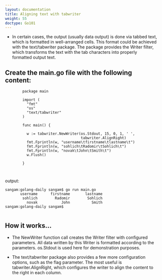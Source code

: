 ```yaml
---
layout: documentation
title: Aligning text with tabwriter
weight: 55
doctype: Go101
---
```



- In certain cases, the output (usually data output) is done via tabbed text, which is formatted in well-arranged cells. This format could be achieved with the text/tabwriter package. The package provides the Writer filter, which transforms the text with the tab characters into properly formatted output text.

## Create the main.go file with the following content:

```
        package main

        import (
          "fmt"
          "os"
          "text/tabwriter"
        )

        func main() {

          w := tabwriter.NewWriter(os.Stdout, 15, 0, 1, ' ',
                                   tabwriter.AlignRight)
          fmt.Fprintln(w, "username\tfirstname\tlastname\t")
          fmt.Fprintln(w, "sohlich\tRadomir\tSohlich\t")
          fmt.Fprintln(w, "novak\tJohn\tSmith\t")
          w.Flush()

        }



```


output: 

```
sangam:golang-daily sangam$ go run main.go
       username      firstname       lastname
        sohlich        Radomir        Sohlich
          novak           John          Smith
sangam:golang-daily sangam$ 


```

## How it works...

- The NewWriter function call creates the Writer filter with configured parameters. All data written by this Writer is formatted according to the parameters. os.Stdout is used here for demonstration purposes.

- The text/tabwriter package also provides a few more configuration options, such as the flag parameter.  The most useful is tabwriter.AlignRight, which configures the writer to align the content to the right in each column.

